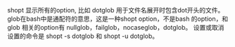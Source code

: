 shopt	显示所有的option, 比如 dotglob 用于文件名展开时包含dot开头的文件。 glob在bash中是通配符的意思，这是一种shopt option，不是bash 的option，和 glob 相关的option有 nullglob，failglob，nocaseglob，dotglob。 设置或取消设置的命令是 shopt -s dotglob 和 shopt -u dotglob。
